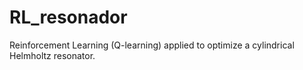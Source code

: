 # RL_resonador
Reinforcement Learning (Q-learning) applied to optimize a cylindrical Helmholtz resonator.
